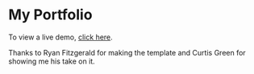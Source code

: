 # My Portfolio

To view a live demo, [click here](https://mickpoletti.github.io/).

Thanks to Ryan Fitzgerald for making the template and Curtis Green for showing me his take on it.